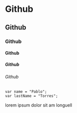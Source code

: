 # Github 
## Github
### Github
#### Github
##### Github
###### Github

```
var name = "Pablo";
var lastName = "Torres";
```

lorem ipsum dolor sit am 
 longuell
